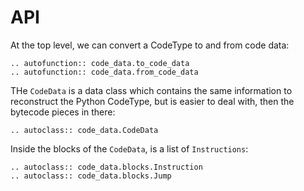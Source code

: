 # API

At the top level, we can convert a CodeType to and from code data:

```{eval-rst}
.. autofunction:: code_data.to_code_data
.. autofunction:: code_data.from_code_data
```

THe `CodeData` is a data class which contains the same information to reconstruct
the Python CodeType, but is easier to deal with, then the bytecode pieces in there:

```{eval-rst}
.. autoclass:: code_data.CodeData
```

Inside the blocks of the `CodeData`, is a list of `Instructions`:

```{eval-rst}
.. autoclass:: code_data.blocks.Instruction
.. autoclass:: code_data.blocks.Jump
```
